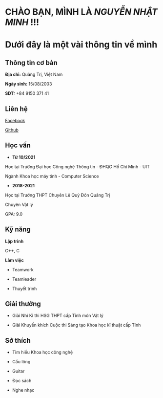 # CHÀO BẠN, MÌNH LÀ _NGUYỄN NHẬT MINH_ !!!
# Dưới đây là một vài thông tin về mình 



## **Thông tin cơ bản**
**Địa chỉ:** Quảng Trị, Việt Nam

**Ngày sinh:** 15/08/2003

**SDT:** +84 9150 371 41

## **Liên hệ**
[Facebook](https://www.facebook.com/profile.php?id=100027474632636)

[Github](https://github.com/greenearth2003)

## **Học vấn**
- **Từ 10/2021**

Học tại Trường Đại học Công nghệ Thông tin - ĐHQG Hồ Chí Minh - UIT

Ngành Khoa học máy tính - Computer Science

- **2018-2021**

Học tại Trường THPT Chuyên Lê Quý Đôn Quảng Trị

Chuyên Vật lý

GPA: 9.0
## **Kỹ năng**
 
**Lập trình**
 
 C++, C

**Làm việc**

- Teamwork

- Teamleader

- Thuyết trình

## **Giải thưởng**
- Giải Nhì Kì thi HSG THPT cấp Tỉnh môn Vật lý 

- Giải Khuyến khích Cuộc thi Sáng tạo Khoa học kĩ thuật cấp Tỉnh

## **Sở thích**
- Tìm hiểu Khoa học công nghệ

- Cầu lông

- Guitar

- Đọc sách 

- Nghe nhạc



